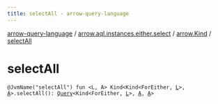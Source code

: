 ```yaml
---
title: selectAll - arrow-query-language
---
```


[arrow-query-language](../../index.html) / [arrow.aql.instances.either.select](../index.html) / [arrow.Kind](index.html) / [selectAll](./select-all.html)

# selectAll

`@JvmName("selectAll") fun <L, A> Kind<Kind<ForEither, `[`L`](select-all.html#L)`>, `[`A`](select-all.html#A)`>.selectAll(): `[`Query`](../../arrow.aql/-query/index.html)`<Kind<ForEither, `[`L`](select-all.html#L)`>, `[`A`](select-all.html#A)`, `[`A`](select-all.html#A)`>`